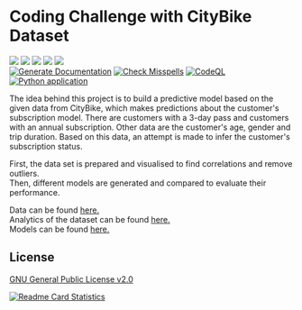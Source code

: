 # Coding Challenge with CityBike Dataset

[![](https://img.shields.io/github/v/release/jmne/CodingChallengeCityBike?style=flat-square)](https://github.com/jmne/CodingChallengeCityBike/releases)
[![](https://img.shields.io/github/issues/jmne/CodingChallengeCityBike?style=flat-square)](https://github.com/jmne/CodingChallengeCityBike/issues)
[![](https://img.shields.io/github/issues-pr/jmne/CodingChallengeCityBike?style=flat-square)](https://github.com/jmne/CodingChallengeCityBike/pulls)
[![](https://img.shields.io/github/license/jmne/CodingChallengeCityBike?style=flat-square)](https://github.com/jmne/CodingChallengeCityBike/blob/main/LICENSE)
[![](https://img.shields.io/github/languages/code-size/jmne/CodingChallengeCityBike?style=flat-square)](https://github.com/jmne/CodingChallengeCityBike/tree/main/src)<br>
[![Generate Documentation](https://github.com/jmne/CodingChallengeCityBike/actions/workflows/generate-docs.yml/badge.svg)](https://github.com/jmne/CodingChallengeCityBike/actions/workflows/generate-docs.yml)
[![Check Misspells](https://github.com/jmne/CodingChallengeCityBike/actions/workflows/misspell.yml/badge.svg)](https://github.com/jmne/CodingChallengeCityBike/actions/workflows/misspell.yml)
[![CodeQL](https://github.com/jmne/CodingChallengeCityBike/actions/workflows/codeql-analysis.yml/badge.svg)](https://github.com/jmne/CodingChallengeCityBike/actions/workflows/codeql-analysis.yml)
[![Python application](https://github.com/jmne/CodingChallengeCityBike/actions/workflows/python-app.yml/badge.svg)](https://github.com/jmne/CodingChallengeCityBike/actions/workflows/python-app.yml)

The idea behind this project is to build a predictive model based on the given data from CityBike, which makes
predictions about the customer's subscription model. There are customers with a 3-day pass and customers with an annual
subscription.
Other data are the customer's age, gender and trip duration. Based on this data, an attempt is made to infer the
customer's subscription status.

First, the data set is prepared and visualised to find correlations and remove outliers.<br>
Then, different models are generated and compared to evaluate their performance.

Data can be found [here.](resources/)<br>
Analytics of the dataset can be found [here.](src/analytics/)<br>
Models can be found [here.](src/model/)<br>

## License

[GNU General Public License v2.0](https://github.com/jmne/CodingChallengeCityBike/blob/main/LICENSE)

[![Readme Card Statistics](https://github-readme-stats.vercel.app/api/pin/?username=jmne&repo=CodingChallengeCityBike&theme=dark)](https://github.com/jmne/CodingChallengeCityBike/)


